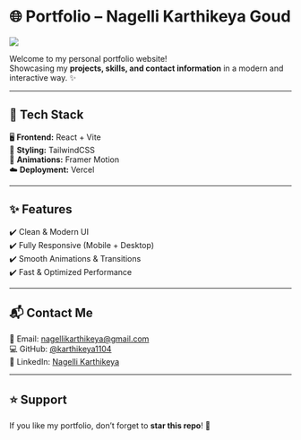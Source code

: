 # 🌐 Portfolio – Nagelli Karthikeya Goud

<p>
  <a href="https://nagellikarthikeya.vercel.app/">
    <img src="https://img.shields.io/badge/Visit%20Portfolio-Click%20Here-green?style=for-the-badge&logo=vercel" />
  </a>
</p>


Welcome to my personal portfolio website!  
Showcasing my **projects, skills, and contact information** in a modern and interactive way. ✨  

---

## 🚀 Tech Stack  
🖥️ **Frontend:** React + Vite  
🎨 **Styling:** TailwindCSS  
🎥 **Animations:** Framer Motion  
☁️ **Deployment:** Vercel  

---

## ✨ Features  
✔️ Clean & Modern UI  
✔️ Fully Responsive (Mobile + Desktop)  
✔️ Smooth Animations & Transitions  
✔️ Fast & Optimized Performance  

---

## 📬 Contact Me  
📧 Email: [nagellikarthikeya@gmail.com](mailto:nagellikarthikeya@gmail.com)  
💻 GitHub: [@karthikeya1104](https://github.com/karthikeya1104)  
🔗 LinkedIn: [Nagelli Karthikeya](https://linkedin.com/in/nagellikarthikeya)  

---

## ⭐ Support  
If you like my portfolio, don’t forget to **star this repo**! 🌟  
